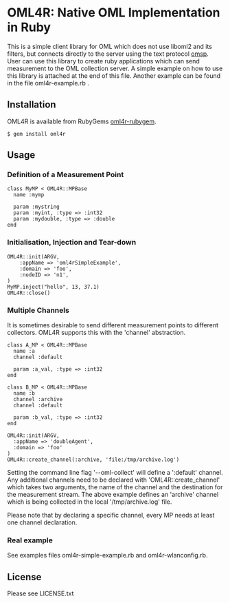 OML4R: Native OML Implementation in Ruby
========================================

This is a simple client library for OML which does not use liboml2 and its
filters, but connects directly to the server using the text protocol [omsp].
User can use this library to create ruby applications which can send
measurement to the OML collection server. A simple example on how to use
this library is attached at the end of this file. Another example can be
found in the file oml4r-example.rb .

Installation
------------

OML4R is available from RubyGems [oml4r-rubygem].

    $ gem install oml4r


Usage
-----

### Definition of a Measurement Point

    class MyMP < OML4R::MPBase
      name :mymp
    
      param :mystring
      param :myint, :type => :int32
      param :mydouble, :type => :double
    end

### Initialisation, Injection and Tear-down

    OML4R::init(ARGV,
    	:appName => 'oml4rSimpleExample',
    	:domain => 'foo',
    	:nodeID => 'n1',
    )
    MyMP.inject("hello", 13, 37.1)
    OML4R::close()
    
### Multiple Channels

It is sometimes desirable to send different measurement points to different collectors. OML4R supports
this with the 'channel' abstraction.

    class A_MP < OML4R::MPBase
      name :a
      channel :default
    
      param :a_val, :type => :int32
    end

    class B_MP < OML4R::MPBase
      name :b
      channel :archive
      channel :default
    
      param :b_val, :type => :int32
    end
    
    OML4R::init(ARGV,
      :appName => 'doubleAgent',
      :domain => 'foo'
    )
    OML4R::create_channel(:archive, 'file:/tmp/archive.log')

Setting the command line flag '--oml-collect' will define a ':default' channel. Any additional channels
need to be declared with 'OML4R::create_channel' which takes two arguments, the name of the channel
and the destination for the measurement stream. The above example defines an 'archive' channel
which is being collected in the local '/tmp/archive.log' file.

Please note that by declaring a specific channel, every MP needs at least one channel declaration.

### Real example

See examples files oml4r-simple-example.rb and oml4r-wlanconfig.rb.

[omsp]: http://oml.mytestbed.net/projects/oml/wiki/OML_Measurement_Stream_Protocol_(OMSP)_Specification
[oml4r-rubygem]: https://rubygems.org/gems/oml4r/

License
-------

Please see LICENSE.txt
